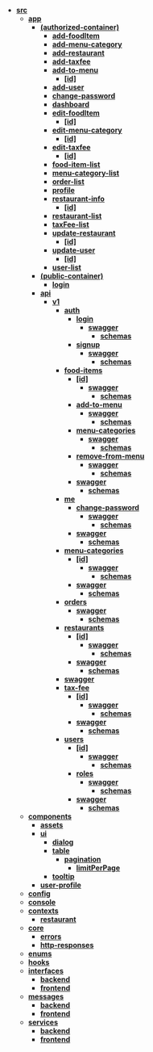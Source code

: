 - [**src**](src)
  - [**app**](src/app)
    - [**(authorized-container)**](src/app/(authorized-container))
      - [**add-foodItem**](src/app/(authorized-container)/add-foodItem)
      - [**add-menu-category**](src/app/(authorized-container)/add-menu-category)
      - [**add-restaurant**](src/app/(authorized-container)/add-restaurant)
      - [**add-taxfee**](src/app/(authorized-container)/add-taxfee)
      - [**add-to-menu**](src/app/(authorized-container)/add-to-menu)
        - [**\[id\]**](src/app/(authorized-container)/add-to-menu/[id])
      - [**add-user**](src/app/(authorized-container)/add-user)
      - [**change-password**](src/app/(authorized-container)/change-password)
      - [**dashboard**](src/app/(authorized-container)/dashboard)
      - [**edit-foodItem**](src/app/(authorized-container)/edit-foodItem)
        - [**\[id\]**](src/app/(authorized-container)/edit-foodItem/[id])
      - [**edit-menu-category**](src/app/(authorized-container)/edit-menu-category)
        - [**\[id\]**](src/app/(authorized-container)/edit-menu-category/[id])
      - [**edit-taxfee**](src/app/(authorized-container)/edit-taxfee)
        - [**\[id\]**](src/app/(authorized-container)/edit-taxfee/[id])
      - [**food-item-list**](src/app/(authorized-container)/food-item-list)
      - [**menu-category-list**](src/app/(authorized-container)/menu-category-list)
      - [**order-list**](src/app/(authorized-container)/order-list)
      - [**profile**](src/app/(authorized-container)/profile)
      - [**restaurant-info**](src/app/(authorized-container)/restaurant-info)
        - [**\[id\]**](src/app/(authorized-container)/restaurant-info/[id])
      - [**restaurant-list**](src/app/(authorized-container)/restaurant-list)
      - [**taxFee-list**](src/app/(authorized-container)/taxFee-list)
      - [**update-restaurant**](src/app/(authorized-container)/update-restaurant)
        - [**\[id\]**](src/app/(authorized-container)/update-restaurant/[id])
      - [**update-user**](src/app/(authorized-container)/update-user)
        - [**\[id\]**](src/app/(authorized-container)/update-user/[id])
      - [**user-list**](src/app/(authorized-container)/user-list)
    - [**(public-container)**](src/app/(public-container))
      - [**login**](src/app/(public-container)/login)
    - [**api**](src/app/api)
      - [**v1**](src/app/api/v1)
        - [**auth**](src/app/api/v1/auth)
          - [**login**](src/app/api/v1/auth/login)
            - [**swagger**](src/app/api/v1/auth/login/swagger)
              - [**schemas**](src/app/api/v1/auth/login/swagger/schemas)
          - [**signup**](src/app/api/v1/auth/signup)
            - [**swagger**](src/app/api/v1/auth/signup/swagger)
              - [**schemas**](src/app/api/v1/auth/signup/swagger/schemas)
        - [**food-items**](src/app/api/v1/food-items)
          - [**\[id\]**](src/app/api/v1/food-items/[id])
            - [**swagger**](src/app/api/v1/food-items/[id]/swagger)
              - [**schemas**](src/app/api/v1/food-items/[id]/swagger/schemas)
          - [**add-to-menu**](src/app/api/v1/food-items/add-to-menu)
            - [**swagger**](src/app/api/v1/food-items/add-to-menu/swagger)
              - [**schemas**](src/app/api/v1/food-items/add-to-menu/swagger/schemas)
          - [**menu-categories**](src/app/api/v1/food-items/menu-categories)
            - [**swagger**](src/app/api/v1/food-items/menu-categories/swagger)
              - [**schemas**](src/app/api/v1/food-items/menu-categories/swagger/schemas)
          - [**remove-from-menu**](src/app/api/v1/food-items/remove-from-menu)
            - [**swagger**](src/app/api/v1/food-items/remove-from-menu/swagger)
              - [**schemas**](src/app/api/v1/food-items/remove-from-menu/swagger/schemas)
          - [**swagger**](src/app/api/v1/food-items/swagger)
            - [**schemas**](src/app/api/v1/food-items/swagger/schemas)
        - [**me**](src/app/api/v1/me)
          - [**change-password**](src/app/api/v1/me/change-password)
            - [**swagger**](src/app/api/v1/me/change-password/swagger)
              - [**schemas**](src/app/api/v1/me/change-password/swagger/schemas)
          - [**swagger**](src/app/api/v1/me/swagger)
            - [**schemas**](src/app/api/v1/me/swagger/schemas)
        - [**menu-categories**](src/app/api/v1/menu-categories)
          - [**\[id\]**](src/app/api/v1/menu-categories/[id])
            - [**swagger**](src/app/api/v1/menu-categories/[id]/swagger)
              - [**schemas**](src/app/api/v1/menu-categories/[id]/swagger/schemas)
          - [**swagger**](src/app/api/v1/menu-categories/swagger)
            - [**schemas**](src/app/api/v1/menu-categories/swagger/schemas)
        - [**orders**](src/app/api/v1/orders)
          - [**swagger**](src/app/api/v1/orders/swagger)
            - [**schemas**](src/app/api/v1/orders/swagger/schemas)
        - [**restaurants**](src/app/api/v1/restaurants)
          - [**\[id\]**](src/app/api/v1/restaurants/[id])
            - [**swagger**](src/app/api/v1/restaurants/[id]/swagger)
              - [**schemas**](src/app/api/v1/restaurants/[id]/swagger/schemas)
          - [**swagger**](src/app/api/v1/restaurants/swagger)
            - [**schemas**](src/app/api/v1/restaurants/swagger/schemas)
        - [**swagger**](src/app/api/v1/swagger)
        - [**tax-fee**](src/app/api/v1/tax-fee)
          - [**\[id\]**](src/app/api/v1/tax-fee/[id])
            - [**swagger**](src/app/api/v1/tax-fee/[id]/swagger)
              - [**schemas**](src/app/api/v1/tax-fee/[id]/swagger/schemas)
          - [**swagger**](src/app/api/v1/tax-fee/swagger)
            - [**schemas**](src/app/api/v1/tax-fee/swagger/schemas)
        - [**users**](src/app/api/v1/users)
          - [**\[id\]**](src/app/api/v1/users/[id])
            - [**swagger**](src/app/api/v1/users/[id]/swagger)
              - [**schemas**](src/app/api/v1/users/[id]/swagger/schemas)
          - [**roles**](src/app/api/v1/users/roles)
            - [**swagger**](src/app/api/v1/users/roles/swagger)
              - [**schemas**](src/app/api/v1/users/roles/swagger/schemas)
          - [**swagger**](src/app/api/v1/users/swagger)
            - [**schemas**](src/app/api/v1/users/swagger/schemas)
  - [**components**](src/components)
    - [**assets**](src/components/assets)
    - [**ui**](src/components/ui)
      - [**dialog**](src/components/ui/dialog)
      - [**table**](src/components/ui/table)
        - [**pagination**](src/components/ui/table/pagination)
          - [**limitPerPage**](src/components/ui/table/pagination/limitPerPage)
      - [**tooltip**](src/components/ui/tooltip)
    - [**user-profile**](src/components/user-profile)
  - [**config**](src/config)
  - [**console**](src/console)
  - [**contexts**](src/contexts)
    - [**restaurant**](src/contexts/restaurant)
  - [**core**](src/core)
    - [**errors**](src/core/errors)
    - [**http-responses**](src/core/http-responses)
  - [**enums**](src/enums)
  - [**hooks**](src/hooks)
  - [**interfaces**](src/interfaces)
    - [**backend**](src/interfaces/backend)
    - [**frontend**](src/interfaces/frontend)
  - [**messages**](src/messages)
    - [**backend**](src/messages/backend)
    - [**frontend**](src/messages/frontend)
  - [**services**](src/services)
    - [**backend**](src/services/backend)
    - [**frontend**](src/services/frontend)
